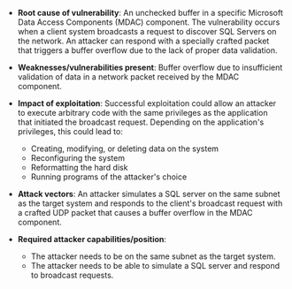 - **Root cause of vulnerability**: An unchecked buffer in a specific Microsoft Data Access Components (MDAC) component. The vulnerability occurs when a client system broadcasts a request to discover SQL Servers on the network. An attacker can respond with a specially crafted packet that triggers a buffer overflow due to the lack of proper data validation.

- **Weaknesses/vulnerabilities present**: Buffer overflow due to insufficient validation of data in a network packet received by the MDAC component.

- **Impact of exploitation**: Successful exploitation could allow an attacker to execute arbitrary code with the same privileges as the application that initiated the broadcast request. Depending on the application's privileges, this could lead to:
    - Creating, modifying, or deleting data on the system
    - Reconfiguring the system
    - Reformatting the hard disk
    - Running programs of the attacker's choice

- **Attack vectors**: An attacker simulates a SQL server on the same subnet as the target system and responds to the client's broadcast request with a crafted UDP packet that causes a buffer overflow in the MDAC component.

- **Required attacker capabilities/position**:
    - The attacker needs to be on the same subnet as the target system.
    - The attacker needs to be able to simulate a SQL server and respond to broadcast requests.